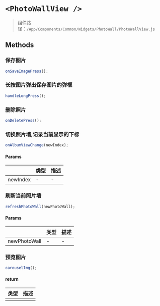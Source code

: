 # `<PhotoWallView />`

> 组件路径：`/App/Components/Common/Widgets/PhotoWall/PhotoWallView.js`

## Methods

### 保存图片

```js
onSaveImagePress();
```

### 长按图片弹出保存图片的弹框

```js
handleLongPress();
```

### 删除照片

```js
onDeletePress();
```

### 切换照片墙,记录当前显示的下标

```js
onAlbumViewChange(newIndex);
```

#### Params

|          | 类型 | 描述 |
| -------- | ---- | ---- |
| newIndex | -    | -    |

### 刷新当前照片墙

```js
refreshPhotoWall(newPhotoWall);
```

#### Params

|              | 类型 | 描述 |
| ------------ | ---- | ---- |
| newPhotoWall | -    | -    |

### 预览图片

```js
carouselImg();
```

#### return

| 类型 | 描述 |
| ---- | ---- |
|      |      |
